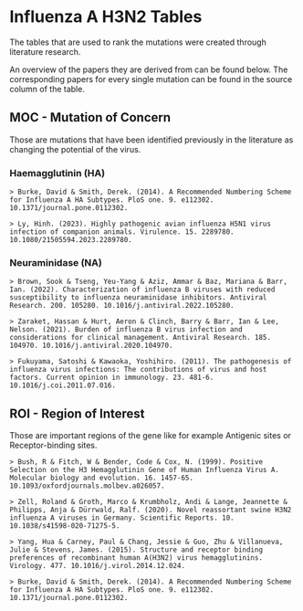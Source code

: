 # Influenza A H3N2 Tables

The tables that are used to rank the mutations were created through literature research.

An overview of the papers they are derived from can be found below. The corresponding papers for every single mutation can be found in the source column of the table.


## MOC - Mutation of Concern

Those are mutations that have been identified previously in the literature as changing the potential of the virus. 

### Haemagglutinin (HA)

    > Burke, David & Smith, Derek. (2014). A Recommended Numbering Scheme for Influenza A HA Subtypes. PloS one. 9. e112302. 10.1371/journal.pone.0112302. 

    > Ly, Hinh. (2023). Highly pathogenic avian influenza H5N1 virus infection of companion animals. Virulence. 15. 2289780. 10.1080/21505594.2023.2289780. 

### Neuraminidase (NA)

    > Brown, Sook & Tseng, Yeu-Yang & Aziz, Ammar & Baz, Mariana & Barr, Ian. (2022). Characterization of influenza B viruses with reduced susceptibility to influenza neuraminidase inhibitors. Antiviral Research. 200. 105280. 10.1016/j.antiviral.2022.105280. 

    > Zaraket, Hassan & Hurt, Aeron & Clinch, Barry & Barr, Ian & Lee, Nelson. (2021). Burden of influenza B virus infection and considerations for clinical management. Antiviral Research. 185. 104970. 10.1016/j.antiviral.2020.104970. 

    > Fukuyama, Satoshi & Kawaoka, Yoshihiro. (2011). The pathogenesis of influenza virus infections: The contributions of virus and host factors. Current opinion in immunology. 23. 481-6. 10.1016/j.coi.2011.07.016. 


## ROI - Region of Interest

Those are important regions of the gene like for example Antigenic sites or Receptor-binding sites.

    > Bush, R & Fitch, W & Bender, Code & Cox, N. (1999). Positive Selection on the H3 Hemagglutinin Gene of Human Influenza Virus A. Molecular biology and evolution. 16. 1457-65. 10.1093/oxfordjournals.molbev.a026057. 

    > Zell, Roland & Groth, Marco & Krumbholz, Andi & Lange, Jeannette & Philipps, Anja & Dürrwald, Ralf. (2020). Novel reassortant swine H3N2 influenza A viruses in Germany. Scientific Reports. 10. 10.1038/s41598-020-71275-5. 

    > Yang, Hua & Carney, Paul & Chang, Jessie & Guo, Zhu & Villanueva, Julie & Stevens, James. (2015). Structure and receptor binding preferences of recombinant human A(H3N2) virus hemagglutinins. Virology. 477. 10.1016/j.virol.2014.12.024. 

    > Burke, David & Smith, Derek. (2014). A Recommended Numbering Scheme for Influenza A HA Subtypes. PloS one. 9. e112302. 10.1371/journal.pone.0112302. 


